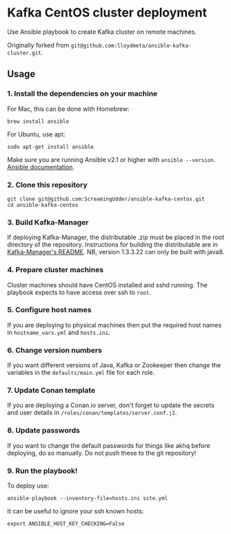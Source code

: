 # Kafka CentOS cluster deployment

Use Ansible playbook to create Kafka cluster on remote machines.

Originally forked from `git@github.com:lloydmeta/ansible-kafka-cluster.git`.

## Usage

### 1. Install the dependencies on your machine

For Mac, this can be done with Homebrew:
```
brew install ansible
```

For Ubuntu, use apt:
```
sudo apt-get install ansible
```

Make sure you are running Ansible v2.1 or higher with `ansible --version`.
[Ansible documentation](http://docs.ansible.com/intro_installation.html).

### 2. Clone this repository

```
git clone git@github.com:ScreamingUdder/ansible-kafka-centos.git
cd ansible-kafka-centos
```

### 3. Build Kafka-Manager

If deploying Kafka-Manager, the distributable .zip must be placed in the root directory of the repository.
Instructions for building the distributable are in [Kafka-Manager's README](https://github.com/yahoo/kafka-manager). NB, version 1.3.3.22 can only be built with java8.

### 4. Prepare cluster machines

Cluster machines should have CentOS installed and sshd running. The playbook expects to have access over ssh to `root`.

### 5. Configure host names

If you are deploying to physical machines then put the required host names in `hostname_vars.yml` and `hosts.ini`.

### 6. Change version numbers

If you want different versions of Java, Kafka or Zookeeper then change the variables in the `defaults/main.yml` file for each role.

### 7. Update Conan template

If you are deploying a Conan.io server, don't forget to update the secrets and user details in `/roles/conan/templates/server.conf.j2`.

### 8. Update passwords

If you want to change the default passwords for things like akhq before deploying, do so manually. Do not push these to the git repository!

### 9. Run the playbook!

To deploy use:
```
ansible-playbook --inventory-file=hosts.ini site.yml
```
It can be useful to ignore your ssh known hosts:
```
export ANSIBLE_HOST_KEY_CHECKING=False
```
